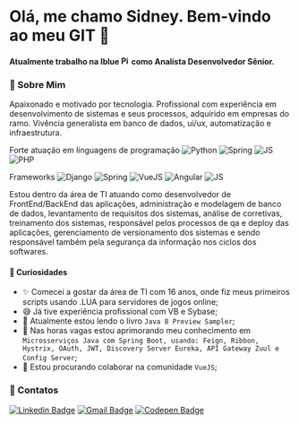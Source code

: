 # Olá, me chamo Sidney. Bem-vindo ao meu GIT 👋
#### Atualmente trabalho na Iblue <img title="Pitang" src="https://static.wixstatic.com/ficons/a1a93e_a737fa6fbda3478dbcfd313ff8f7b11a%7Emv2.ico" width="15" height="15"/> como Analista Desenvolvedor Sênior.


### 💬 Sobre Mim
Apaixonado e motivado por tecnologia.
Profissional com experiência em desenvolvimento de sistemas e seus processos, adquirido em empresas do ramo. Vivência generalista em banco de dados, ui/ux, automatização e infraestrutura.

Forte atuação em linguagens de programação ![Python](https://img.shields.io/badge/-Python-blue?logo=Python&logoColor=white) ![Spring](https://img.shields.io/badge/-Java-red?logo=Java&logoColor=white) ![JS](https://img.shields.io/badge/-JavaScript-yellow?logo=JavaScript&logoColor=white) ![PHP](https://img.shields.io/badge/-PHP-7377AD?logo=PHP&logoColor=white) 

Frameworks ![Django](https://img.shields.io/badge/-Django-0C4B33?logo=Django&logoColor=white) ![Spring](https://img.shields.io/badge/-Spring-159E37?logo=Spring&logoColor=white) ![VueJS](https://img.shields.io/badge/-Vue.js-3FB27F?logo=Vue.js&logoColor=black) ![Angular](https://img.shields.io/badge/-Angular-D6002F?logo=Angular&logoColor=white) ![JS](https://img.shields.io/badge/-Laravel-red?logo=Laravel&logoColor=white)

Estou dentro da área de TI atuando como desenvolvedor de FrontEnd/BackEnd das aplicações, administração e modelagem de banco de dados, levantamento de requisitos dos sistemas, análise de corretivas, treinamento dos sistemas, responsável pelos processos de qa e deploy das aplicações, gerenciamento de versionamento dos sistemas e sendo responsável também pela segurança da informação nos ciclos dos softwares.

#### 🔎 Curiosidades

- ✨ Comecei a gostar da área de TI com 16 anos, onde fiz meus primeiros scripts usando .LUA para servidores de jogos online;
- 😅 Já tive experiência profissional com VB e Sybase;
- 📖 Atualmente estou lendo o livro `Java 8 Preview Sampler`;
- 🎥 Nas horas vagas estou aprimorando meu conhecimento em `Microsserviços Java com Spring Boot, usando: Feign, Ribbon, Hystrix, OAuth, JWT, Discovery Server Eureka, API Gateway Zuul e Config Server`;
- 👯 Estou procurando colaborar na comunidade `VueJS`;



### 📢 Contatos
[![Linkedin Badge](https://img.shields.io/badge/-LinkedIn-blue?style=for-the-badge&logo=Linkedin&logoColor=white&link=https://www.linkedin.com/in/sidneyfilho/)](https://www.linkedin.com/in/sidneyfilho/)
[![Gmail Badge](https://img.shields.io/badge/-Gmail-red?style=for-the-badge&logo=Gmail&logoColor=white&link=mailto:sidpfilho@gmail.com)](mailto:sidpfilho@gmail.com)
[![Codepen Badge](https://img.shields.io/badge/-Codepen-black?style=for-the-badge&logo=Codepen&logoColor=white&link=https://codepen.io/sidneycfilho/)](https://codepen.io/sidneycfilho/)



